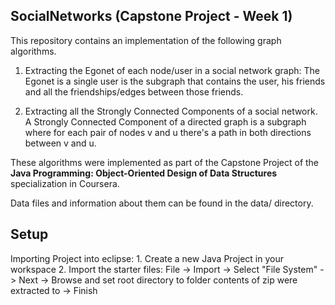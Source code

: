 ## SocialNetworks (Capstone Project - Week 1)

This repository contains an implementation of the following graph algorithms. 

1) Extracting the Egonet of each node/user in a social network graph: The Egonet is a single user is 
the subgraph that contains the user, his friends and all the friendships/edges between those friends. 

2) Extracting all the Strongly Connected Components of a social network. A Strongly Connected Component of
a directed graph is a subgraph where for each pair of nodes v and u there's a path in both directions between
v and u. 

These algorithms were implemented as part of the Capstone Project of the **Java Programming: Object-Oriented Design of Data Structures**
specialization in Coursera. 

Data files and information about them can be found in the data/ directory.

## Setup

Importing Project into eclipse:
	1. Create a new Java Project in your workspace
	2. Import the starter files:
	  File -> Import -> Select "File System" -> Next -> Browse and set 
	  root directory to folder contents of zip were extracted to -> Finish